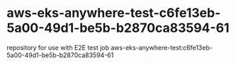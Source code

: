 # aws-eks-anywhere-test-c6fe13eb-5a00-49d1-be5b-b2870ca83594-61
repository for use with E2E test job aws-eks-anywhere-test:c6fe13eb-5a00-49d1-be5b-b2870ca83594-61
